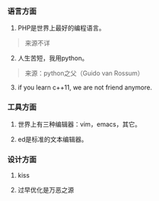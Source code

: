 ### 语言方面

1. PHP是世界上最好的编程语言。
 > 来源不详

2. 人生苦短，我用python。
 > 来源：python之父（Guido van Rossum）

3. if you learn c++11, we are not friend anymore.

### 工具方面

1. 世界上有三种编辑器：vim，emacs，其它。

2. ed是标准的文本编辑器。

### 设计方面

1. kiss

2. 过早优化是万恶之源
